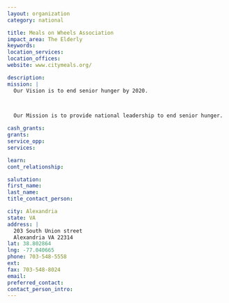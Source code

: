 ```yaml
---
layout: organization
category: national

title: Meals on Wheels Association
impact_area: The Elderly
keywords: 
location_services: 
location_offices: 
website: www.citymeals.org/

description: 
mission: |
  Our Vision is to end senior hunger by 2020.

  

  Our Mission is to provide national leadership to end senior hunger.

cash_grants: 
grants: 
service_opp: 
services: 

learn: 
cont_relationship: 

salutation: 
first_name: 
last_name: 
title_contact_person: 

city: Alexandria
state: VA
address: |
  203 South Union street  
  Alexandria VA 22314
lat: 38.802864
lng: -77.040665
phone: 703-548-5558
ext: 
fax: 703-548-8024
email: 
preferred_contact: 
contact_person_intro: 
---
```


